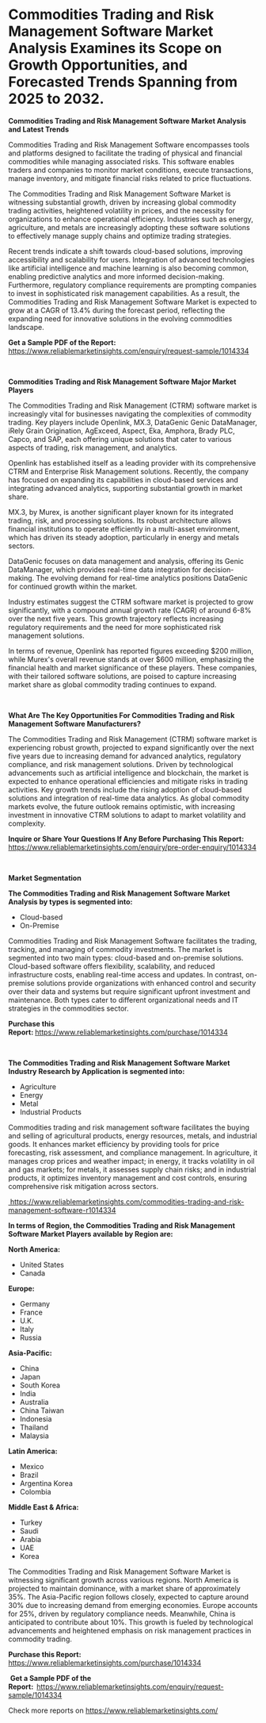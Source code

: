 <p><h1>Commodities Trading and Risk Management Software Market Analysis Examines its Scope on Growth Opportunities, and Forecasted Trends Spanning from 2025 to 2032.</h1></p><p><strong>Commodities Trading and Risk Management Software Market Analysis and Latest Trends</strong></p>
<p><p>Commodities Trading and Risk Management Software encompasses tools and platforms designed to facilitate the trading of physical and financial commodities while managing associated risks. This software enables traders and companies to monitor market conditions, execute transactions, manage inventory, and mitigate financial risks related to price fluctuations. </p><p>The Commodities Trading and Risk Management Software Market is witnessing substantial growth, driven by increasing global commodity trading activities, heightened volatility in prices, and the necessity for organizations to enhance operational efficiency. Industries such as energy, agriculture, and metals are increasingly adopting these software solutions to effectively manage supply chains and optimize trading strategies. </p><p>Recent trends indicate a shift towards cloud-based solutions, improving accessibility and scalability for users. Integration of advanced technologies like artificial intelligence and machine learning is also becoming common, enabling predictive analytics and more informed decision-making. Furthermore, regulatory compliance requirements are prompting companies to invest in sophisticated risk management capabilities. As a result, the Commodities Trading and Risk Management Software Market is expected to grow at a CAGR of 13.4% during the forecast period, reflecting the expanding need for innovative solutions in the evolving commodities landscape.</p></p>
<p><strong>Get a Sample PDF of the Report:&nbsp;</strong> <a href="https://www.reliablemarketinsights.com/enquiry/request-sample/1014334?utm_campaign=2514&utm_medium=2&utm_source=Github&utm_content=ia&utm_term=06032025&utm_id=commodities-trading-and-risk-management-software">https://www.reliablemarketinsights.com/enquiry/request-sample/1014334</a></p>
<p>&nbsp;</p>
<p><strong>Commodities Trading and Risk Management Software Major Market Players</strong></p>
<p><p>The Commodities Trading and Risk Management (CTRM) software market is increasingly vital for businesses navigating the complexities of commodity trading. Key players include Openlink, MX.3, DataGenic Genic DataManager, iRely Grain Origination, AgExceed, Aspect, Eka, Amphora, Brady PLC, Capco, and SAP, each offering unique solutions that cater to various aspects of trading, risk management, and analytics.</p><p>Openlink has established itself as a leading provider with its comprehensive CTRM and Enterprise Risk Management solutions. Recently, the company has focused on expanding its capabilities in cloud-based services and integrating advanced analytics, supporting substantial growth in market share. </p><p>MX.3, by Murex, is another significant player known for its integrated trading, risk, and processing solutions. Its robust architecture allows financial institutions to operate efficiently in a multi-asset environment, which has driven its steady adoption, particularly in energy and metals sectors.</p><p>DataGenic focuses on data management and analysis, offering its Genic DataManager, which provides real-time data integration for decision-making. The evolving demand for real-time analytics positions DataGenic for continued growth within the market.</p><p>Industry estimates suggest the CTRM software market is projected to grow significantly, with a compound annual growth rate (CAGR) of around 6-8% over the next five years. This growth trajectory reflects increasing regulatory requirements and the need for more sophisticated risk management solutions.</p><p>In terms of revenue, Openlink has reported figures exceeding $200 million, while Murex's overall revenue stands at over $600 million, emphasizing the financial health and market significance of these players. These companies, with their tailored software solutions, are poised to capture increasing market share as global commodity trading continues to expand.</p></p>
<p>&nbsp;</p>
<p><strong>What Are The Key Opportunities For Commodities Trading and Risk Management Software Manufacturers?</strong></p>
<p><p>The Commodities Trading and Risk Management (CTRM) software market is experiencing robust growth, projected to expand significantly over the next five years due to increasing demand for advanced analytics, regulatory compliance, and risk management solutions. Driven by technological advancements such as artificial intelligence and blockchain, the market is expected to enhance operational efficiencies and mitigate risks in trading activities. Key growth trends include the rising adoption of cloud-based solutions and integration of real-time data analytics. As global commodity markets evolve, the future outlook remains optimistic, with increasing investment in innovative CTRM solutions to adapt to market volatility and complexity.</p></p>
<p><strong>Inquire or Share Your Questions If Any Before Purchasing This Report:</strong> <a href="https://www.reliablemarketinsights.com/enquiry/pre-order-enquiry/1014334?utm_campaign=2514&utm_medium=2&utm_source=Github&utm_content=ia&utm_term=06032025&utm_id=commodities-trading-and-risk-management-software">https://www.reliablemarketinsights.com/enquiry/pre-order-enquiry/1014334</a></p>
<p>&nbsp;</p>
<p><strong>Market Segmentation</strong></p>
<p><strong>The Commodities Trading and Risk Management Software Market Analysis by types is segmented into:</strong></p>
<p><ul><li>Cloud-based</li><li>On-Premise</li></ul></p>
<p><p>Commodities Trading and Risk Management Software facilitates the trading, tracking, and managing of commodity investments. The market is segmented into two main types: cloud-based and on-premise solutions. Cloud-based software offers flexibility, scalability, and reduced infrastructure costs, enabling real-time access and updates. In contrast, on-premise solutions provide organizations with enhanced control and security over their data and systems but require significant upfront investment and maintenance. Both types cater to different organizational needs and IT strategies in the commodities sector.</p></p>
<p><strong>Purchase this Report:&nbsp;</strong><a href="https://www.reliablemarketinsights.com/purchase/1014334?utm_campaign=2514&utm_medium=2&utm_source=Github&utm_content=ia&utm_term=06032025&utm_id=commodities-trading-and-risk-management-software">https://www.reliablemarketinsights.com/purchase/1014334</a></p>
<p>&nbsp;</p>
<p><strong>The Commodities Trading and Risk Management Software Market Industry Research by Application is segmented into:</strong></p>
<p><ul><li>Agriculture</li><li>Energy</li><li>Metal</li><li>Industrial Products</li></ul></p>
<p><p>Commodities trading and risk management software facilitates the buying and selling of agricultural products, energy resources, metals, and industrial goods. It enhances market efficiency by providing tools for price forecasting, risk assessment, and compliance management. In agriculture, it manages crop prices and weather impact; in energy, it tracks volatility in oil and gas markets; for metals, it assesses supply chain risks; and in industrial products, it optimizes inventory management and cost controls, ensuring comprehensive risk mitigation across sectors.</p></p>
<p><a href="https://www.reliablemarketinsights.com/commodities-trading-and-risk-management-software-r1014334?utm_campaign=2514&utm_medium=2&utm_source=Github&utm_content=ia&utm_term=06032025&utm_id=commodities-trading-and-risk-management-software">&nbsp;https://www.reliablemarketinsights.com/commodities-trading-and-risk-management-software-r1014334</a></p>
<p><strong>In terms of Region, the Commodities Trading and Risk Management Software Market Players available by Region are:</strong></p>
<p>
    <p> <strong> North America: </strong>
        <ul>
            <li>United States</li>
            <li>Canada</li>
        </ul>
        </p> 
    <p> <strong> Europe: </strong>
        <ul>
            <li>Germany</li>
            <li>France</li>
            <li>U.K.</li>
            <li>Italy</li>
            <li>Russia</li>
        </ul>
        </p> 
    <p> <strong> Asia-Pacific: </strong>
        <ul>
            <li>China</li>
            <li>Japan</li>
            <li>South Korea</li>
            <li>India</li>
            <li>Australia</li>
            <li>China Taiwan</li>
            <li>Indonesia</li>
            <li>Thailand</li>
            <li>Malaysia</li>
        </ul>
        </p> 
    <p> <strong> Latin America: </strong>
        <ul>
            <li>Mexico</li>
            <li>Brazil</li>
            <li>Argentina Korea</li>
            <li>Colombia</li>
        </ul>
        </p> 
    <p> <strong> Middle East & Africa: </strong>
        <ul>
            <li>Turkey</li>
            <li>Saudi</li>
            <li>Arabia</li>
            <li>UAE</li>
            <li>Korea</li>
        </ul>
    </p>
    </p>
<p><p>The Commodities Trading and Risk Management Software Market is witnessing significant growth across various regions. North America is projected to maintain dominance, with a market share of approximately 35%. The Asia-Pacific region follows closely, expected to capture around 30% due to increasing demand from emerging economies. Europe accounts for 25%, driven by regulatory compliance needs. Meanwhile, China is anticipated to contribute about 10%. This growth is fueled by technological advancements and heightened emphasis on risk management practices in commodity trading.</p></p>
<p><strong>Purchase this Report: </strong><a href="https://www.reliablemarketinsights.com/purchase/1014334?utm_campaign=2514&utm_medium=2&utm_source=Github&utm_content=ia&utm_term=06032025&utm_id=commodities-trading-and-risk-management-software">https://www.reliablemarketinsights.com/purchase/1014334</a></p>
<p>&nbsp;<strong>Get a Sample PDF of the Report:&nbsp;&nbsp;</strong><a href="https://www.reliablemarketinsights.com/enquiry/request-sample/1014334?utm_campaign=2514&utm_medium=2&utm_source=Github&utm_content=ia&utm_term=06032025&utm_id=commodities-trading-and-risk-management-software">https://www.reliablemarketinsights.com/enquiry/request-sample/1014334</a></p>
<p><strong></strong></p>
<p>Check more reports on <a href="https://www.reliablemarketinsights.com/?utm_campaign=2514&utm_medium=2&utm_source=Github&utm_content=ia&utm_term=06032025&utm_id=commodities-trading-and-risk-management-software">https://www.reliablemarketinsights.com/</a></p>